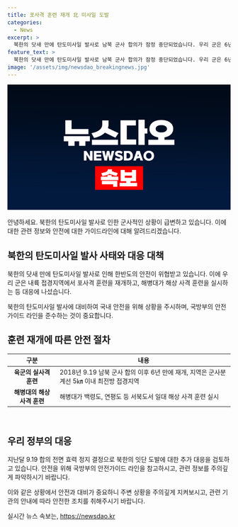 ```yaml
---
title: 포사격 훈련 재개 北 미사일 도발
categories:
  - News
excerpt: >
  북한의 닷새 만에 탄도미사일 발사로 남북 군사 합의가 잠정 중단되었습니다. 우리 군은 6년 만에 내륙 접경지역에서 포사격 훈련을 재개하며 북한의 도발에 대비합니다. 이에 대한 정부의 대응과 북한의 두 차례 미사일 발사 상황을 살펴봅니다. 북한의 잇단 도발로 양국 간 상호신뢰 회복이 필요한 상황에서, 긴장이 고조되고 있습니다.
feature_text: >
  북한의 닷새 만에 탄도미사일 발사로 남북 군사 합의가 잠정 중단되었습니다. 우리 군은 6년 만에 내륙 접경지역에서 포사격 훈련을 재개하며 북한의 도발에 대비합니다. 이에 대한 정부의 대응과 북한의 두 차례 미사일 발사 상황을 살펴봅니다. 북한의 잇단 도발로 양국 간 상호신뢰 회복이 필요한 상황에서, 긴장이 고조되고 있습니다.
image: '/assets/img/newsdao_breakingnews.jpg'
---
```


<p><img src="/assets/img/newsdao_breakingnews.jpg" alt="implanttips 속보" /></p>

<p>안녕하세요. 북한의 탄도미사일 발사로 인한 군사적인 상황이 급변하고 있습니다. 이에 대한 관련 정보와 안전에 대한 가이드라인에 대해 알려드리겠습니다.</p>

<h2 data-ke-size="size26">북한의 탄도미사일 발사 사태와 대응 대책</h2>

<p data-ke-size="size16">북한의 닷새 만에 탄도미사일 발사로 인해 한반도의 안전이 위협받고 있습니다. 이에 우리 군은 내륙 접경지역에서 포사격 훈련을 재개하고, 해병대가 해상 사격 훈련을 실시하는 등 대응에 나섰습니다.</p>

<p data-ke-size="size16">북한의 탄도미사일 발사에 대비하여 국내 안전을 위해 상황을 주시하며, 국방부의 안전가이드 라인을 준수하는 것이 중요합니다.</p>

<h2 data-ke-size="size26">훈련 재개에 따른 안전 절차</h2>

<table>
    <thead>
        <tr>
            <th>구분</th>
            <th>내용</th>
        </tr>
    </thead>
    <tbody>
        <tr>
            <td style="text-align: center; height: 17px;"><b>육군의 실사격 훈련</b></td>
            <td>2018년 9.19 남북 군사 합의 이후 6년 만에 재개, 지역은 군사분계선 5㎞ 이내 최전방 접경지역</td>
        </tr>
        <tr>
            <td style="text-align: center; height: 17px;"><b>해병대의 해상 사격 훈련</b></td>
            <td>해병대가 백령도, 연평도 등 서북도서 일대 해상 사격 훈련 실시</td>
        </tr>
    </tbody>
</table>

<p data-ke-size="size16">&nbsp;</p>

<h2 data-ke-size="size26">우리 정부의 대응</h2>

<p data-ke-size="size16">지난달 9.19 합의 전면 효력 정지 결정으로 북한의 잇단 도발에 대한 추가 대응을 검토하고 있습니다. 안전을 위해 국방부의 안전가이드 라인을 참고하시고, 관련 정보를 주의깊게 파악하시기 바랍니다.</p>

<p>이와 같은 상황에서 안전과 대비가 중요하니 주변 상황을 주의깊게 지켜보시고, 관련 기관의 안내에 따라 안전한 조치를 취해주시기 바랍니다.</p>
실시간 뉴스 속보는, <a href="https://newsdao.kr" rel="dofollow">https://newsdao.kr</a>


